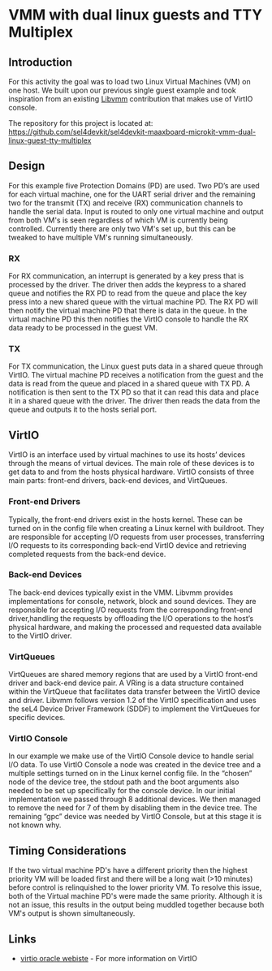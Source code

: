 # VMM with dual linux guests and TTY Multiplex

## Introduction 

For this activity the goal was to load two Linux Virtual Machines (VM) on one host. We built upon our previous single guest example and took inspiration from an existing [Libvmm](https://github.com/au-ts/libvmm) contribution that makes use of VirtIO console. 

The repository for this project is located at: https://github.com/sel4devkit/sel4devkit-maaxboard-microkit-vmm-dual-linux-guest-tty-multiplex

## Design

For this example five Protection Domains (PD) are used. Two PD’s are used for each virtual machine, one for the UART serial driver and the remaining two for the transmit (TX) and receive (RX) communication channels to handle the serial data. Input is routed to only one virtual machine and output from both VM's is seen regardless of which VM is currently being controlled. Currently there are only two VM's set up, but this can be tweaked to have multiple VM's running simultaneously.

### RX

For RX communication, an interrupt is generated by a key press that is processed by the driver. The driver then adds the keypress to a shared queue and notifies the RX PD to read from the queue and place the key press into a new shared queue with the virtual machine PD. The RX PD will then notify the virtual machine PD that there is data in the queue. In the virtual machine PD this then notifies the VirtIO console to handle the RX data ready to be processed in the guest VM. 

### TX

For TX communication, the Linux guest puts data in a shared queue through VirtIO. The virtual machine PD receives a notification from the guest and the data is read from the queue and placed in a shared queue with TX PD. A notification is then sent to the TX PD so that it can read this data and place it in a shared queue with the driver. The driver then reads the data from the queue and outputs it to the hosts serial port.

## VirtIO

VirtIO is an interface used by virtual machines to use its hosts’ devices through the means of virtual devices. The main role of these devices is to get data to and from the hosts physical hardware. VirtIO consists of three main parts: front-end drivers, back-end devices, and VirtQueues.

### Front-end Drivers

Typically, the front-end drivers exist in the hosts kernel. These can be turned on in the config file when creating a Linux kernel with buildroot. They are responsible for accepting I/O requests from user processes, transferring I/O requests to its corresponding back-end VirtIO device and retrieving completed requests from the back-end device. 

### Back-end Devices

The back-end devices typically exist in the VMM. Libvmm provides implementations for console, network, block and sound devices. They are responsible for accepting I/O requests from the corresponding front-end driver,handling the requests by offloading the I/O operations to the host’s physical hardware, and making the processed and requested data available to the VirtIO driver. 

### VirtQueues

VirtQueues are shared memory regions that are used by a VirtIO front-end driver and back-end device pair. A VRing is a data structure contained within the VirtQueue that facilitates data transfer between the VirtIO device and driver. Libvmm follows version 1.2 of the VirtIO specification and uses the seL4 Device Driver Framework (SDDF) to implement the VirtQueues for specific devices.

### VirtIO Console

In our example we make use of the VirtIO Console device to handle serial I/O data. To use VirtIO Console a node was created in the device tree and a multiple settings turned on in the Linux kernel config file. In the “chosen” node of the device tree, the stdout path and the boot arguments also needed to be set up specifically for the console device. In our initial implementation we passed through 8 additional devices. We then managed to remove the need for 7 of them by disabling them in the device tree. The remaining “gpc” device was needed by VirtIO Console, but at this stage it is not known why. 

## Timing Considerations

If the two virtual machine PD's have a different priority then the highest priority VM will be loaded first and there will be a long wait (>10 minutes) before control is relinquished to the lower priority VM. To resolve this issue, both of the Virtual machine PD's were made the same priority. Although it is not an issue, this results in the output being muddled together because both VM's output is shown simultaneously.

## Links

* [virtio oracle webiste](https://blogs.oracle.com/linux/post/introduction-to-virtio) - For more information on VirtIO
